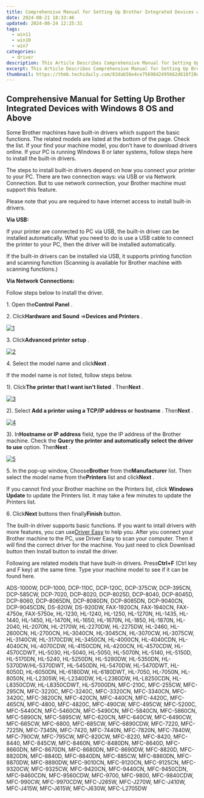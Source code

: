 ```yaml
---
title: Comprehensive Manual for Setting Up Brother Integrated Devices with Windows 8 OS and Above
date: 2024-08-21 18:33:46
updated: 2024-08-24 12:25:31
tags:
  - win11
  - win10
  - win7
categories:
  - driver
description: This Article Describes Comprehensive Manual for Setting Up Brother Integrated Devices with Windows 8 OS and Above
excerpt: This Article Describes Comprehensive Manual for Setting Up Brother Integrated Devices with Windows 8 OS and Above
thumbnail: https://thmb.techidaily.com/63dab56e4ce75698d2495662d618f28dc10e8ea5781384709b703dd0571829f2.jpg
---
```


## Comprehensive Manual for Setting Up Brother Integrated Devices with Windows 8 OS and Above

Some Brother machines have built-in drivers which support the basic functions. The related models are listed at the bottom of the page. Check the list. If your find your machine model, you don’t have to download drivers online. If your PC is running Windows 8 or later systems, follow steps here to install the built-in drivers.

  The steps to install built-in drivers depend on how you connect your printer to your PC. There are two connection ways: via USB or via Network Connection. But to use network connection, your Brother machine must support this feature.

  Please note that you are required to have internet access to install built-in drivers.

 **Via USB:**

  If your printer are connected to PC via USB, the built-in driver can be installed automatically. What you need to do is use a USB cable to connect the printer to your PC, then the driver will be installed automatically.

 If the built-in drivers can be installed via USB, it supports printing function and scanning function (Scanning is available for Brother machine with scanning functions.)

 **Via Network Connections:**

 Follow steps below to install the driver.

  1\. Open the**Control Panel** .

 2\. Click**Hardware and Sound** \=>**Devices and Printers** .

 [![1](https://images.drivereasy.com/wp-content/uploads/2016/01/14-500x375.png)](https://images.drivereasy.com/wp-content/uploads/2016/01/14.png) 

  3\. Click**Advanced printer setup** .

 [![2](https://images.drivereasy.com/wp-content/uploads/2016/01/24-500x373.png)](https://images.drivereasy.com/wp-content/uploads/2016/01/24.png) 

  4\. Select the model name and click**Next** .

If the model name is not listed, follow steps below.

 1). Click**The printer that I want isn’t listed** . Then**Next** .

 [![3](https://images.drivereasy.com/wp-content/uploads/2016/01/34-500x368.png)](https://images.drivereasy.com/wp-content/uploads/2016/01/34.png) 

  2). Select **Add a printer using a TCP/IP address or hostname** . Then**Next** .

 [![4](https://images.drivereasy.com/wp-content/uploads/2016/01/44-500x371.png)](https://images.drivereasy.com/wp-content/uploads/2016/01/44.png) 

  3). In**Hostname or IP address** field, type the IP address of the Brother machine. Check the **Query the printer and automatically select the driver to use** option. Then**Next** .

 [![5](https://images.drivereasy.com/wp-content/uploads/2016/01/53-500x374.png)](https://images.drivereasy.com/wp-content/uploads/2016/01/53.png) 

  5\. In the pop-up window, Choose**Brother** from the**Manufacturer** list. Then select the model name from the**Printers** list and click**Next** .

 If you cannot find your Brother machine on the Printers list, click **Windows Update** to update the Printers list. It may take a few minutes to update the Printers list.

 6\. Click**Next** buttons then finally**Finish** button. 

  The built-in driver supports basic functions. If you want to intall drivers with more features, you can use[Driver Easy](https://tools.techidaily.com/drivereasy/download/) to help you. After you connect your Brother machine to the PC, use Driver Easy to scan your computer. Then it will find the correct driver for the machine. You just need to click Download button then Install button to install the driver.

  Following are related models that have built-in drivers. Press**Ctrl+F** (Ctrl key and F key) at the same time. Type your machine model to see if it can be found here.

  ADS-1000W, DCP-1000, DCP-110C, DCP-120C, DCP-375CW, DCP-395CN, DCP-585CW, DCP-7020, DCP-8020, DCP-8025D, DCP-8040, DCP-8045D, DCP-8060, DCP-8065DN, DCP-8080DN, DCP-8085DN, DCP-9040CN, DCP-9045CDN, DS-820W, DS-920DW, FAX-1920CN, FAX-1940CN, FAX-4750e, FAX-5750e, HL-1230, HL-1240, HL-1250, HL-1270N, HL-1435, HL-1440, HL-1450, HL-1470N, HL-1650, HL-1670N, HL-1850, HL-1870N, HL-2040, HL-2070N, HL-2170W, HL-2270DW, HL-2275DW, HL-2460, HL-2600CN, HL-2700CN, HL-3040CN, HL-3045CN, HL-3070CW, HL-3075CW, HL-3140CW, HL-3170CDW, HL-3450CN, HL-4000CN, HL-4040CDN, HL-4040CN, HL-4070CDW, HL-4150CDN, HL-4200CN, HL-4570CDW, HL-4570CDWT, HL-5030, HL-5040, HL-5050, HL-5070N, HL-5140, HL-5150D, HL-5170DN, HL-5240, HL-5250DN, HL-5280DW, HL-5350DN, HL-5370DW/HL-5370DWT, HL-5450DN, HL-5470DW, HL-5470DWT, HL-6050D, HL-6050DN, HL-6180DW, HL-6180DWT, HL-7050, HL-7050N, HL-8050N, HL-L2305W, HL-L2340DW, HL-L2360DW, HL-L8250CDN, HL-L8350CDW, HL-L8350CDWT, HL-S7000DN, MFC-210C, MFC-255CW, MFC-295CN, MFC-3220C, MFC-3240C, MFC-3320CN, MFC-3340CN, MFC-3420C, MFC-3820CN, MFC-420CN, MFC-440CN, MFC-4420C, MFC-465CN, MFC-4800, MFC-4820C, MFC-490CW, MFC-495CW, MFC-5200C, MFC-5440CN, MFC-5460CN, MFC-5490CN, MFC-5840CN, MFC-5860CN, MFC-5890CN, MFC-5895CW, MFC-620CN, MFC-640CW, MFC-6490CW, MFC-665CW, MFC-6800, MFC-685CW, MFC-6890CDW, MFC-7220, MFC-7225N, MFC-7345N, MFC-7420, MFC-7440N, MFC-7820N, MFC-7840W, MFC-790CW, MFC-795CW, MFC-820CW, MFC-8220, MFC-8420, MFC-8440, MFC-845CW, MFC-8460N, MFC-8480DN, MFC-8640D, MFC-8660DN, MFC-8670DN, MFC-8680DN, MFC-8690DW, MFC-8820D, MFC-8820DN, MFC-8840D, MFC-8840DN, MFC-885CW, MFC-8860DN, MFC-8870DW, MFC-8890DW, MFC-9010CN, MFC-9120CN, MFC-9125CN, MFC-9320CW, MFC-9325CW, MFC-9420CN, MFC-9440CN, MFC-9450CDN, MFC-9460CDN, MFC-9560CDW, MFC-9700, MFC-9800, MFC-9840CDW, MFC-990CW, MFC-9970CDW, MFC-J265W, MFC-J270W, MFC-J410W, MFC-J415W, MFC-J615W, MFC-J630W, MFC-L2705DW

<ins class="adsbygoogle"
     style="display:block"
     data-ad-format="autorelaxed"
     data-ad-client="ca-pub-7571918770474297"
     data-ad-slot="1223367746"></ins>



<ins class="adsbygoogle"
     style="display:block"
     data-ad-client="ca-pub-7571918770474297"
     data-ad-slot="8358498916"
     data-ad-format="auto"
     data-full-width-responsive="true"></ins>

